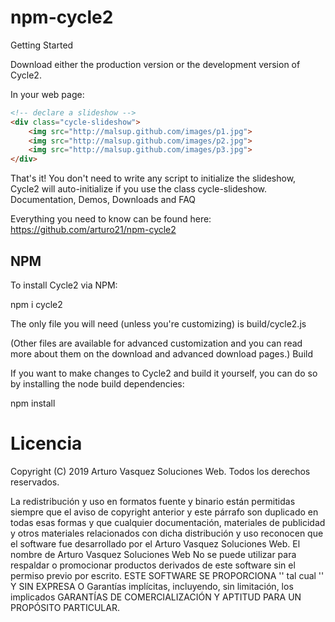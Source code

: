 # npm-cycle2
Getting Started

Download either the production version or the development version of Cycle2.

In your web page:

<!-- include NPM Cycle2 (jQuery + Cycle2) -->
<script src="http://path/to/your/copy/of/cycle2.js"></script>


```html
<!-- declare a slideshow -->
<div class="cycle-slideshow">
    <img src="http://malsup.github.com/images/p1.jpg">
    <img src="http://malsup.github.com/images/p2.jpg">
    <img src="http://malsup.github.com/images/p3.jpg">
</div>
```

That's it! You don't need to write any script to initialize the slideshow, Cycle2 will auto-initialize if you use the class cycle-slideshow.
Documentation, Demos, Downloads and FAQ

Everything you need to know can be found here: https://github.com/arturo21/npm-cycle2

## NPM

To install Cycle2 via NPM:

npm i cycle2

The only file you will need (unless you're customizing) is build/cycle2.js

(Other files are available for advanced customization and you can read more about them on the download and advanced download pages.)
Build

If you want to make changes to Cycle2 and build it yourself, you can do so by installing the node build dependencies:

npm install

# Licencia

  Copyright (C) 2019 Arturo Vasquez Soluciones Web.
  Todos los derechos reservados.

  La redistribución y uso en formatos fuente y binario están permitidas
  siempre que el aviso de copyright anterior y este párrafo son
  duplicado en todas esas formas y que cualquier documentación,
  materiales de publicidad y otros materiales relacionados con dicha
  distribución y uso reconocen que el software fue desarrollado
  por el Arturo Vasquez Soluciones Web. El nombre de
  Arturo Vasquez Soluciones Web No se puede utilizar para respaldar o promocionar productos derivados
  de este software sin el permiso previo por escrito.
  ESTE SOFTWARE SE PROPORCIONA '' tal cual '' Y SIN EXPRESA O
  Garantías implícitas, incluyendo, sin limitación, los implicados
  GARANTÍAS DE COMERCIALIZACIÓN Y APTITUD PARA UN PROPÓSITO PARTICULAR.